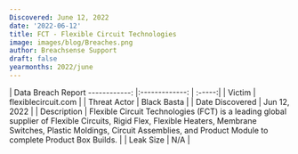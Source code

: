 ```yaml
---
Discovered: June 12, 2022
date: '2022-06-12'
title: FCT - Flexible Circuit Technologies
image: images/blog/Breaches.png
author: Breachsense Support
draft: false
yearmonths: 2022/june
---
```



| Data Breach Report
------------:   |:-------------:    | :-----:|
| Victim    | flexiblecircuit.com      | 
| Threat Actor    | Black Basta      | 
| Date Discovered    | Jun 12, 2022      | 
| Description    | Flexible Circuit Technologies (FCT) is a leading global supplier of Flexible Circuits, Rigid Flex, Flexible Heaters, Membrane Switches, Plastic Moldings, Circuit Assemblies, and Product Module to complete Product Box Builds.      | 
| Leak Size    | N/A      | 

